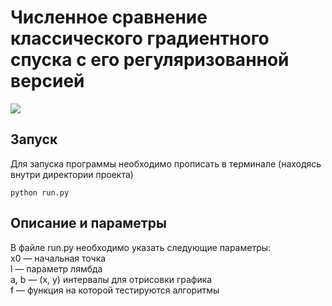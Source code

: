 # Численное сравнение классического градиентного спуска с его регуляризованной версией
![](https://sun9-26.userapi.com/impg/pqSR8_qYA-lmoUyrEXLVE7b-6e4ndwBlxBe_Sg/UnVYAKYIjgk.jpg?size=2312x1220&quality=96&proxy=1&sign=721d955107b3145e45ac15b0c5af78cc&type=album)
## Запуск
Для запуска программы необходимо прописать в терминале (находясь внутри директории проекта)
```
python run.py
```

## Описание и параметры
В файле run.py необходимо указать следующие параметры:  
x0 &mdash; начальная точка  
l &mdash; параметр лямбда  
a, b &mdash; (x, y) интервалы для отрисовки графика  
f &mdash; функция на которой тестируются алгоритмы
